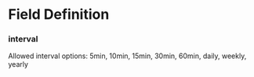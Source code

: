# Field Definition

### interval
Allowed interval options: 5min, 10min, 15min, 30min, 60min, daily, weekly, yearly
